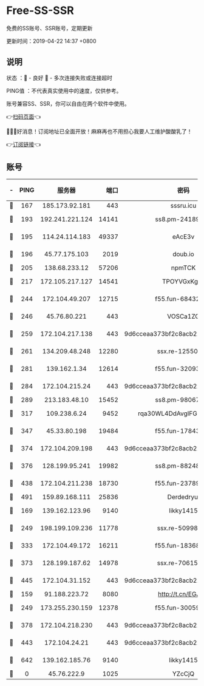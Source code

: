 # Free-SS-SSR

免费的SS账号、SSR账号，定期更新

更新时间：2019-04-22 14:37 +0800

## 说明

状态     ：🙂 - 良好 🙁 - 多次连接失败或连接超时

PING值   ：不代表真实使用中的速度，仅供参考。

账号兼容SS、SSR，你可以自由在两个软件中使用。

👉[扫码页面](https://liesauer.github.io/Free-SS-SSR/)👈

🎉🎉🎉好消息！订阅地址已全面开放！麻麻再也不用担心我要人工维护酸酸乳了！

👉[订阅链接](https://www.liesauer.net/yogurt/subscribe?ACCESS_TOKEN=DAYxR3mMaZAsaqUb)👈

## 账号

|-|PING|服务器|端口|密码|加密方式|区域|
|:----:|:----:|:-----:|-----:|:----:|:----:|:----:|
|🙂|167|185.173.92.181|443|sssru.icu|rc4-md5|RU|
|🙂|193|192.241.221.124|14141|ss8.pm-24189399|aes-256-cfb|US|
|🙂|195|114.24.114.183|49337|eAcE3v|chacha20-ietf|TW|
|🙂|196|45.77.175.103|2019|doub.io|aes-128-ctr|SG|
|🙂|205|138.68.233.12|57206|npmTCK|rc4-md5|US|
|🙂|217|172.105.217.127|14541|TPOYVGxKglpi|aes-256-cfb|JP|
|🙂|244|172.104.49.207|12715|f55.fun-68432861|aes-256-cfb|SG|
|🙂|246|45.76.80.221|443|VOSCa1ZG|aes-256-cfb|DE|
|🙂|259|172.104.217.138|443|9d6cceaa373bf2c8acb22e60b6a58be6|aes-256-cfb|US|
|🙂|261|134.209.48.248|12280|ssx.re-12550293|aes-256-cfb|US|
|🙂|281|139.162.1.34|12614|f55.fun-32093873|aes-256-cfb|SG|
|🙂|284|172.104.215.24|443|9d6cceaa373bf2c8acb22e60b6a58be6|aes-256-cfb|US|
|🙂|289|213.183.48.10|15452|ss8.pm-98067260|rc4-md5|RU|
|🙂|317|109.238.6.24|9452|rqa30WL4DdAvgIFG6Fs3znzTa|aes-256-cfb|FR|
|🙂|347|45.33.80.198|19484|f55.fun-17843218|aes-256-cfb|US|
|🙂|374|172.104.209.198|443|9d6cceaa373bf2c8acb22e60b6a58be6|aes-256-cfb|US|
|🙂|376|128.199.95.241|19982|ss8.pm-88248816|aes-256-cfb|SG|
|🙂|438|172.104.211.238|18730|f55.fun-23789353|aes-256-cfb|US|
|🙂|491|159.89.168.111|25836|Derdedryuj|chacha20|IN|
|🙂|169|139.162.123.96|9140|likky1415|aes-256-cfb|JP|
|🙂|249|198.199.109.236|11778|ssx.re-50998611|aes-256-cfb|US|
|🙂|333|172.104.49.172|16211|f55.fun-18368784|aes-256-cfb|SG|
|🙂|373|128.199.187.62|14978|ssx.re-70615001|aes-256-cfb|SG|
|🙂|445|172.104.31.152|443|9d6cceaa373bf2c8acb22e60b6a58be6|aes-256-cfb|US|
|🙁|159|91.188.223.72|8080|http://t.cn/EGJIyrl|rc4-md5|RU|
|🙁|249|173.255.230.159|12378|f55.fun-30059944|aes-256-cfb|US|
|🙁|378|172.104.218.230|443|9d6cceaa373bf2c8acb22e60b6a58be6|aes-256-cfb|US|
|🙁|443|172.104.24.21|443|9d6cceaa373bf2c8acb22e60b6a58be6|aes-256-cfb|US|
|🙁|642|139.162.185.76|9140|likky1415|aes-256-cfb|DE|
|🙁|0|45.76.222.9|1025|YZcCjQ|rc4-md5|JP|
